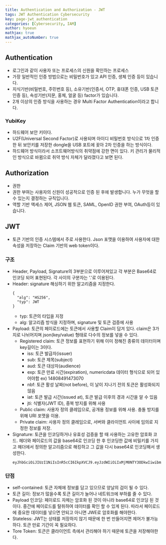 ```yaml
---
title: Authentication and Authorization - JWT
tags: JWT Authentication Cybersecurity
key: page-jwt_authentication
categories: [Cybersecurity, IAM]
author: hyoeun
mathjax: true
mathjax_autoNumber: true
---
```


## Authentication
* 로그인과 같이 사용자 또는 프로세스의 신원을 확인하는 프로세스
* 가장 일반적인 인증 방법으로는 비밀번호가 있고 API 인증, 생체 인증 등이 있습니다.
* 지식기반(비밀번호, 주민번호 등), 소유기반(인증서, OTP, 휴대폰 인증, USB 토큰 인증 등), 속성기반(지문, 홍체, 얼굴 등) factor가 있습니다.
* 2개 이상의 인증 방식을 사용하는 경우 Multi Factor Authentication이라고 합니다.

### YubiKey
* 하드웨어 보안 키이다. 
* U2F(Universal Second Factor)로 사용되며 아이디 비밀번호 방식으로 1차 인증 한 뒤 보안키를 저장한 dongle을 USB 포트에 꽂아 2차 인증을 하는 방식이다.
* 하드웨어 방식이라서 소프트웨어방식의 취약점에 강한 면이 있다. 키 관리가 물리적인 방식으로 바뀜으로 취약 방식 자체가 달라졌다고 보면 된다.

## Authorization
* 권한
* 권한 부여는 사용자의 신원이 성공적으로 인증 된 후에 발생합니다. 누가 무엇을 할 수 있는지 결정하는 규칙입니다.
* 역할 기반 액세스 제어, JSON 웹 토큰, SAML, OpenID 권한 부여, OAuth등이 있습니다.

## JWT
* 토큰 기반의 인증 시스템에서 주로 사용한다. Json 포맷을 이용하여 사용자에 대한 속성을 저장하는 Claim 기반의 web token이다.

### 구조
* Header, Payload, Signature의 3부분으로 이루어져있고 각 부분은 Base64로 인코딩 되어 표현된다. 각 사이의 구분자는 '.'로 이용된다.
* Header: signature 해싱하기 위한 알고리즘을 지정한다.
  ```jwt
  {
    "alg": "HS256",
    "typ": JWT
  }
  ```
  * typ: 토큰의 타입을 지정
  * alg: 알고리즘 방식을 지정하며, signature 및 토큰 검증에 사용
* Payload: 토큰의 페이로드에는 토큰에서 사용할 Claim이 담겨 있다. claim은 3가지로 나뉘어지며 json(key/value) 형태로 다수의 정보를 넣을 수 있다.
  * Registered claim: 토큰 정보를 표현하기 위해 이미 정해진 종류의 데이터이며 key길이는 3이다.
    * iss: 토큰 발급자(issuer)
    * sub: 토큰 제목(subject)
    * aud: 토큰 대상자(audience)
    * exp: 토큰 만료 시간(expiration), numericdata 데이터 형식으로 되어 있어야함 ex) 14808491473070
    * nbf: 토큰 활성 날짜(not before), 이 날이 지나기 전의 토큰은 활성화되지 않음
    * iat: 토큰 발급 시간(issued at), 토큰 발급 이후의 경과 시간을 알 수 있음
    * jti: 식별자(JWT ID), 중복 방지를 위해 사용
  * Public claim: 사용자 정의 클레임으로, 공개용 정보를 위해 사용. 충돌 방지를 위해 URI 포맷을 이용.
  * Private claim: 사용자 정의 클레임으로, 서버와 클라이언트 사이에 임의로 지정한 정보를 저장.
* Signature: 토큰을 인코딩하거나 유효성 검증을 할 때 사용하는 고유한 암호화 코드. 헤더와 페이로드의 값을 base64로 인코딩 한 후 인코딩한 값에 비밀키를 가지고 헤더에서 정의한 알고리즘으로 해킹하고 그 값을 다시 base64로 인코딩해서 생성한다.
  ```
  eyJhbGciOiJIUzI1NiIsInR5cCI6IkpXVCJ9.eyJzdWIiOiIxMjM0NTY3ODkwIiwibmFtZSI6IkpvaG4gRG9lIiwiaWF0IjoxNTE2MjM5MDIyfQ.SflKxwRJSMeKKF2QT4fwpMeJf36POk6yJV_adQssw5c
  ```

### 단점
* self-contained: 토큰 자체에 정보를 담고 있으므로 양날의 검이 될 수 있다.
* 토큰 길이: 정보가 많을수록 토큰 길이가 늘어나 네트워크에 부하를 줄 수 있다.
* Payload 인코딩: 페이로드 자체는 암호화 된 것이 아니라 base64로 인코딩 된 것이다. 중간에 페이로드를 탈취하여 데이터를 확인 할 수 있게 된다. 따라서 페이로드에 중요한 데이터를 넣으면 안되고 아니면 JWE로 암호화를 해야한다.
* Stateless: JWT는 상태를 저장하지 않기 때문에 한 번 만들어지면 제어가 불가능하다. 토큰 만료 기간이 꼭 필요하다.
* Tore Token: 토큰은 클라이언트 측에서 관리해야 하기 때문에 토큰을 저장해야한다.